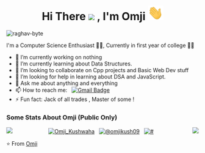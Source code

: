 

<h1 align="Center">  Hi There <img src="https://media.giphy.com/media/WUlplcMpOCEmTGBtBW/giphy.gif" width="40px"> , I'm Omji <img src="https://raw.githubusercontent.com/ABSphreak/ABSphreak/master/gifs/Hi.gif" width="40px" /> </h1>
<p align="left"> <img src="https://komarev.com/ghpvc/?username=omjikush09" alt="raghav-byte" /> </p>

I'm a Computer Science Enthusiast  👨‍💻, Currently in first year of college 👨‍🎓

- 🔭 I’m currently working on nothing  
- 🌱 I’m currently learning about Data Structures.
- 👯 I’m looking to collaborate on Cpp projects and Basic Web Dev stuff
- 🤔 I’m looking for help in learning about DSA and JavaScript.
- 💬 Ask me about anything and everything 
- 📫 How to reach me: &nbsp;&nbsp;[![Gmail Badge](https://img.shields.io/badge/-Gmail-c14438?style=flat-square&logo=Gmail&logoColor=white&link=mailto:omjimaurya09@gamil.com)](mailto:omjimaurayo09@gmail.com)
- ⚡ Fun fact: Jack of all trades , Master of some ! 


### Some Stats About Omji (Public Only)

 <img align="left" atl="most language used" src="https://github-readme-stats.vercel.app/api/top-langs/?username=omjikush09">
 <img align="right" atl="most language used" src="https://github-readme-streak-stats.herokuapp.com/?user=omjikush09">

 


<p align="center">
<a href="https://www.linkedin.com/in/omji-kushwaha/" target="_blank"><img align="center" src="https://cdn.jsdelivr.net/npm/simple-icons@3.1.0/icons/linkedin.svg" alt="Omji_Kushwaha" height="25" width="25" /></a>&nbsp;&nbsp;
<a href="https://twitter.com/omjikush09" target="_blank"><img align="center" src="https://cdn.jsdelivr.net/npm/simple-icons@3.0.1/icons/twitter.svg" alt="@omjikush09" height="25" width="25" /></a>&nbsp;&nbsp;
<!-- <a href="https://dev.to/omji0909" target="_blank"><img align="center" src="https://cdn.jsdelivr.net/npm/simple-icons@3.0.1/icons/dev-dot-to.svg" alt="@omji" height="25" width="25" /></a> &nbsp;&nbsp; -->
<a href="#" target="_blank"><img align="center" src="https://cdn.jsdelivr.net/npm/simple-icons@3.0.1/icons/instagram.svg" alt="#" height="25" width="25" /></a>&nbsp;&nbsp;
</p>


⭐️ From [Omji](https://github.com/omjikush09)

